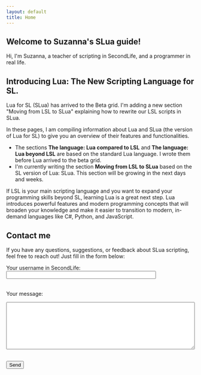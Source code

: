 ```yaml
---
layout: default
title: Home
---
```

## Welcome to Suzanna's SLua guide!

Hi, I'm Suzanna, a teacher of scripting in SecondLife, and a programmer in real life.

## Introducing Lua: The New Scripting Language for SL.

Lua for SL (SLua) has arrived to the Beta grid. I'm adding a new section "Moving from LSL to SLua" explaining how to rewrite our LSL scripts in SLua.

In these pages, I am compiling information about Lua and SLua (the version of Lua for SL) to give you an overview of their features and functionalities.
* The sections **The language: Lua compared to LSL** and **The language: Lua beyond LSL** are based on the standard Lua language. I wrote them before Lua arrived to the beta grid.
* I'm currently writing the section **Moving from LSL to SLua** based on the SL version of Lua: SLua. This section will be growing in the next days and weeks.

If LSL is your main scripting language and you want to expand your programming skills beyond SL, learning Lua is a great next step. Lua introduces powerful features and modern programming concepts that will broaden your knowledge and make it easier to transition to modern, in-demand languages like C#, Python, and JavaScript.

## Contact me

If you have any questions, suggestions, or feedback about SLua scripting, feel free to reach out! Just fill in the form below:

<form id="contact-form">
  <label for="username">Your username in SecondLife:</label><br />
  <input type="text" id="username" name="username" required style="width: 100%; max-width: 400px;" /><br /><br />

  <label for="message">Your message:</label><br />
  <textarea id="message" name="message" rows="8" required style="width: 100%; max-width: 800px;"></textarea><br /><br />

  <button type="submit" class="button">Send</button>
</form>

<div id="response" style="margin-top: 1em;"></div>

<script>
document.getElementById('contact-form').addEventListener('submit', function(e) {
  e.preventDefault();

  const url = 'https://script.google.com/macros/s/AKfycbyHcSCjjt3mZjTwWEBe__dQPynkChSThF7qzAcj8a4S1sU7QUDP2abIlTZkvW_6Gbrt/exec';

  const formData = new URLSearchParams();
  formData.append('Action', 'send mail');
  formData.append('Subject', 'SLua webpage: ' + document.getElementById('username').value.trim());
  formData.append('Html', document.getElementById('message').value.trim());
  formData.append('Body', document.getElementById('message').value.trim());

  fetch(url, {
    method: 'POST',
    headers: {
      'Content-Type': 'application/x-www-form-urlencoded'
    },
    body: formData.toString()
  })
  .then(() => {
    document.getElementById('response').innerText = 'Thank you! Your message has been sent.';
    document.getElementById('contact-form').reset();
  })
  .catch(() => {
    document.getElementById('response').innerText = 'Oops! Something went wrong. Please try again later.';
  });
});
</script>
